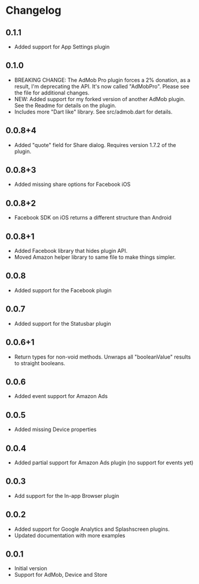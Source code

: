 # Changelog

## 0.1.1

- Added support for App Settings plugin

## 0.1.0

- BREAKING CHANGE: The AdMob Pro plugin forces a 2% donation, as a result, I'm deprecating the API. It's now called "AdMobPro". Please see the file for additional changes.
- NEW: Added support for my forked version of another AdMob plugin. See the Readme for details on the plugin.
- Includes more "Dart like" library. See src/admob.dart for details.

## 0.0.8+4
 
- Added "quote" field for Share dialog. Requires version 1.7.2 of the plugin.

## 0.0.8+3

- Added missing share options for Facebook iOS

## 0.0.8+2

- Facebook SDK on iOS returns a different structure than Android

## 0.0.8+1

- Added Facebook library that hides plugin API.
- Moved Amazon helper library to same file to make things simpler.

## 0.0.8

- Added support for the Facebook plugin

## 0.0.7

- Added support for the Statusbar plugin

## 0.0.6+1

- Return types for non-void methods. Unwraps all "booleanValue" results to straight booleans.

## 0.0.6

- Added event support for Amazon Ads

## 0.0.5

- Added missing Device properties

## 0.0.4

- Added partial support for Amazon Ads plugin (no support for events yet)

## 0.0.3

- Add support for the In-app Browser plugin

## 0.0.2

- Added support for Google Analytics and Splashscreen plugins.
- Updated documentation with more examples

## 0.0.1

- Initial version
- Support for AdMob, Device and Store

